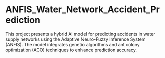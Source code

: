 # ANFIS_Water_Network_Accident_Prediction
This project presents a hybrid AI model for predicting accidents in water supply networks using the Adaptive Neuro-Fuzzy Inference System (ANFIS). The model integrates genetic algorithms and ant colony optimization (ACO) techniques to enhance prediction accuracy.
